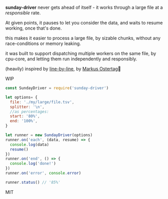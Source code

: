 **sunday-driver** never gets ahead of itself - it works through a large file at a *responsible* rate.

At given points, it pauses to let you consider the data, and waits to resume working, once that's done.

this makes it easier to process a large file, by sizable chunks, without any race-conditions or memory leaking.

it was built to support dispatching multiple workers on the same file, by cpu-core, and letting them run independently and responsibly.

(heavily) inspired by [line-by-line](https://github.com/Osterjour/line-by-line), by [Markus Ostertag](https://github.com/Osterjour)🙏

WIP
<!-- `npm i sunday-driver` -->

```js
const SundayDriver = require('sunday-driver')

let options= {
  file: './my/large/file.tsv',
  splitter: '\n',
  //as percentages:
  start: '80%',
  end: '100%',
}

let runner = new SundayDriver(options)
runner.on('each', (data, resume) => {
  console.log(data)
  resume()
})
runner.on('end', () => {
  console.log('done!')
})
runner.on('error', console.error)

runner.status() // '85%'
```


MIT
